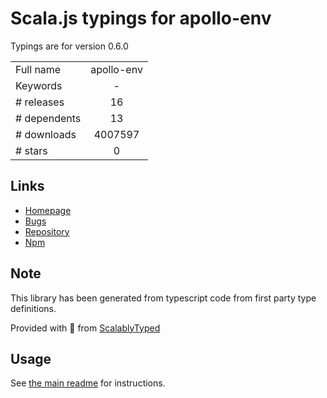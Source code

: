 
# Scala.js typings for apollo-env

Typings are for version 0.6.0



|                    |                 |
| ------------------ | :-------------: |
| Full name          | apollo-env |
| Keywords           | - |
| # releases         | 16 |
| # dependents       | 13 |
| # downloads        | 4007597 |
| # stars            | 0 |

## Links
- [Homepage](https://github.com/apollographql/apollo-tooling)
- [Bugs](https://github.com/apollographql/apollo-tooling/issues)
- [Repository](https://github.com/apollographql/apollo-tooling)
- [Npm](https://www.npmjs.com/package/apollo-env)
    


## Note
This library has been generated from typescript code from first party type definitions.

Provided with :purple_heart: from [ScalablyTyped](https://github.com/oyvindberg/ScalablyTyped)

## Usage
See [the main readme](../../readme.md) for instructions.


